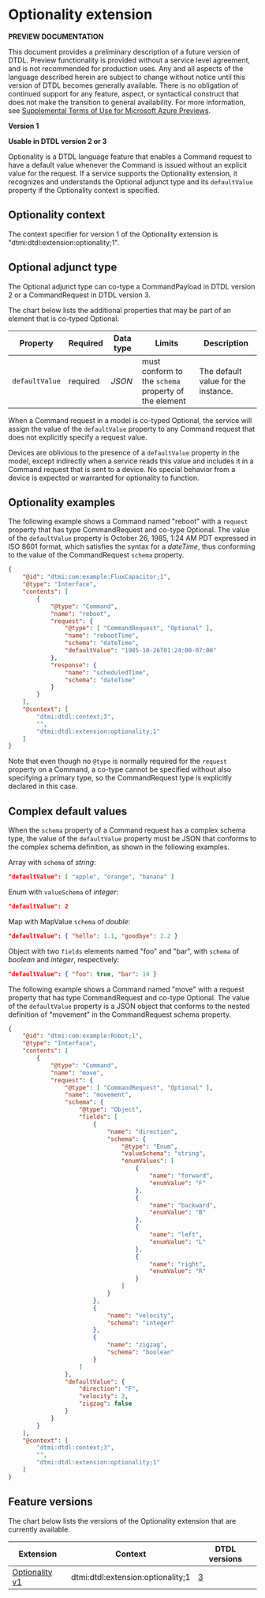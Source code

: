 # Optionality extension

**PREVIEW DOCUMENTATION**

This document provides a preliminary description of a future version of DTDL.
Preview functionality is provided without a service level agreement, and is not recommended for production uses.
Any and all aspects of the language described herein are subject to change without notice until this version of DTDL becomes generally available.
There is no obligation of continued support for any feature, aspect, or syntactical construct that does not make the transition to general availability.
For more information, see [Supplemental Terms of Use for Microsoft Azure Previews](https://azure.microsoft.com/en-us/support/legal/preview-supplemental-terms/).

**Version 1**

**Usable in DTDL version 2 or 3**

Optionality is a DTDL language feature that enables a Command request to have a default value whenever the Command is issued without an explicit value for the request.
If a service supports the Optionality extension, it recognizes and understands the Optional adjunct type and its `defaultValue` property if the Optionality context is specified.

## Optionality context

The context specifier for version 1 of the Optionality extension is "dtmi:dtdl:extension:optionality;1".

## Optional adjunct type

The Optional adjunct type can co-type a CommandPayload in DTDL version 2 or a CommandRequest in DTDL version 3.

The chart below lists the additional properties that may be part of an element that is co-typed Optional.

| Property | Required | Data type | Limits | Description |
| --- | --- | --- | --- | --- |
| `defaultValue` | required | *JSON* | must conform to the `schema` property of the element | The default value for the instance. |

When a Command request in a model is co-typed Optional, the service will assign the value of the `defaultValue` property to any Command request that does not explicitly specify a request value.

Devices are oblivious to the presence of a `defaultValue` property in the model, except indirectly when a service reads this value and includes it in a Command request that is sent to a device.
No special behavior from a device is expected or warranted for optionality to function.

## Optionality examples

The following example shows a Command named "reboot" with a `request` property that has type CommandRequest and co-type Optional.
The value of the `defaultValue` property is October 26, 1985, 1:24 AM PDT expressed in ISO 8601 format, which satisfies the syntax for a *dateTime*, thus conforming to the value of the CommandRequest `schema` property.

```json
{
    "@id": "dtmi:com:example:FluxCapacitor;1",
    "@type": "Interface",
    "contents": [
        {
            "@type": "Command",
            "name": "reboot",
            "request": {
                "@type": [ "CommandRequest", "Optional" ],
                "name": "rebootTime",
                "schema": "dateTime",
                "defaultValue": "1985-10-26T01:24:00-07:00"
            },
            "response": {
                "name": "scheduledTime",
                "schema": "dateTime"
            }
        }
    ],
    "@context": [
        "dtmi:dtdl:context;3",
        "",
        "dtmi:dtdl:extension:optionality;1"
    ]
}
```

Note that even though no `@type` is normally required for the `request` property on a Command, a co-type cannot be specified without also specifying a primary type, so the CommandRequest type is explicitly declared in this case.

## Complex default values

When the `schema` property of a Command request has a complex schema type, the value of the `defaultValue` property must be JSON that conforms to the complex schema definition, as shown in the following examples.

Array with `schema` of *string*:

```json
"defaultValue": [ "apple", "orange", "banana" ]
```

Enum with `valueSchema` of *integer*:

```json
"defaultValue": 2
```

Map with MapValue `schema` of *double*:

```json
"defaultValue": { "hello": 1.1, "goodbye": 2.2 }
```

Object with two `fields` elements named "foo" and "bar", with `schema` of *boolean* and *integer*, respectively:

```json
"defaultValue": { "foo": true, "bar": 14 }
```

The following example shows a Command named "move" with a request property that has type CommandRequest and co-type Optional.
The value of the `defaultValue` property is a JSON object that conforms to the nested definition of "movement" in the CommandRequest schema property.

```json
{
    "@id": "dtmi:com:example:Robot;1",
    "@type": "Interface",
    "contents": [
        {
            "@type": "Command",
            "name": "move",
            "request": {
                "@type": [ "CommandRequest", "Optional" ],
                "name": "movement",
                "schema": {
                    "@type": "Object",
                    "fields": [
                        {
                            "name": "direction",
                            "schema": {
                                "@type": "Enum",
                                "valueSchema": "string",
                                "enumValues": [
                                    {
                                        "name": "forward",
                                        "enumValue": "F"
                                    },
                                    {
                                        "name": "backward",
                                        "enumValue": "B"
                                    },
                                    {
                                        "name": "left",
                                        "enumValue": "L"
                                    },
                                    {
                                        "name": "right",
                                        "enumValue": "R"
                                    }
                                ]
                            }
                        },
                        {
                            "name": "velocity",
                            "schema": "integer"
                        },
                        {
                            "name": "zigzag",
                            "schema": "boolean"
                        }
                    ]
                },
                "defaultValue": {
                    "direction": "F",
                    "velocity": 3,
                    "zigzag": false
                }
            }
        }
    ],
    "@context": [
        "dtmi:dtdl:context;3",
        "",
        "dtmi:dtdl:extension:optionality;1"
    ]
}
```

## Feature versions

The chart below lists the versions of the Optionality extension that are currently available.

| Extension | Context | DTDL versions |
| --- | --- | --- |
| [Optionality v1](./DTDL.optionality.v1.md) | dtmi:dtdl:extension:optionality;1 | [3](./DTDL.v3.md) |


